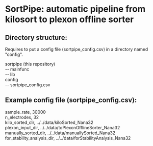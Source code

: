 # SortPipe: automatic pipeline from kilosort to plexon offline sorter

## Directory structure:

Requires to put a config file (sortpipe_config.csv) in a directory named "config".

sortpipe (this repository)\
-- mainfunc\
-- lib\
config\
-- sortpipe_config.csv

## Example config file (sortpipe_config.csv):

sample_rate, 30000\
n_electrodes, 32\
kilo_sorted_dir, ../../data/kiloSorted_Nana32\
plexon_input_dir, ../../data/toPlexonOfflineSorter_Nana32\
manually_sorted_dir, ../../data/manuallySorted_Nana32\
for_stability_analysis_dir, ../../data/forStabilityAnalysis_Nana32